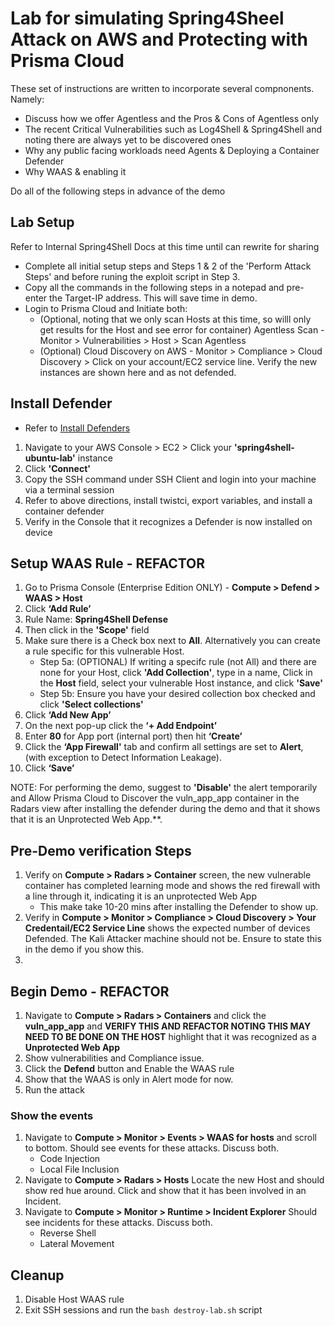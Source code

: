 # Lab for simulating Spring4Sheel Attack on AWS and Protecting with Prisma Cloud

These set of instructions are written to incorporate several compnonents.  Namely:
- Discuss how we offer Agentless and the Pros & Cons of Agentless only
- The recent Critical Vulnerabilities such as Log4Shell & Spring4Shell and noting there are always yet to be discovered ones
- Why any public facing workloads need Agents & Deploying a Container Defender
- Why WAAS & enabling it

Do all of the following steps in advance of the demo

## Lab Setup
Refer to Internal Spring4Shell Docs at this time until can rewrite for sharing
- Complete all initial setup steps and Steps 1 & 2 of the 'Perform Attack Steps' and before runing the exploit script in Step 3.
- Copy all the commands in the following steps in a notepad and pre-enter the Target-IP address.  This will save time in demo.
- Login to Prisma Cloud and Initiate both:
    - (Optional, noting that we only scan Hosts at this time, so willl only get results for the Host and see error for container) Agentless Scan - Monitor > Vulnerabilities > Host > Scan Agentless
    - (Optional) Cloud Discovery on AWS - Monitor > Compliance > Cloud Discovery > Click on your account/EC2 service line.  Verify the new instances are shown here and as not defended.

## Install Defender
- Refer to [Install Defenders](https://github.com/jjchavanne/cheat-sheets/blob/main/prisma-cloud/Install_Defenders.md)
1. Navigate to your AWS Console > EC2 > Click your **'spring4shell-ubuntu-lab'** instance
2. Click **'Connect'**
3. Copy the SSH command under SSH Client and login into your machine via a terminal session
4. Refer to above directions, install twistci, export variables, and install a container defender
5. Verify in the Console that it recognizes a Defender is now installed on device

## Setup WAAS Rule - REFACTOR
1. Go to Prisma Console (Enterprise Edition ONLY) - **Compute > Defend > WAAS > Host**
2. Click **‘Add Rule’**
3. Rule Name: **Spring4Shell Defense**
4. Then click in the **'Scope'** field
5. Make sure there is a Check box next to **All**.  Alternatively you can create a rule specific for this vulnerable Host.
    - Step 5a: (OPTIONAL) If writing a specifc rule (not All) and there are none for your Host, click **'Add Collection'**, type in a name, Click in the **Host** field, select your vulnerable Host instance, and click **'Save'**
    - Step 5b: Ensure you have your desired collection box checked and click **'Select collections'**
6. Click **‘Add New App’**
7. On the next pop-up click the **‘+ Add Endpoint’**
8. Enter **80** for App port (internal port) then hit **‘Create’**
9. Click the **‘App Firewall'** tab and confirm all settings are set to **Alert**, (with exception to Detect Information Leakage). 
10. Click **‘Save’**

NOTE: For performing the demo, suggest to **'Disable'** the alert temporarily and Allow Prisma Cloud to Discover the 
vuln_app_app container in the Radars view after installing the defender during the demo and that it shows that it is an Unprotected Web App.**. 

## Pre-Demo verification Steps
1. Verify on **Compute > Radars > Container** screen, the new vulnerable container has completed learning mode and shows the red firewall with a line through it, indicating it is an unprotected Web App
    - This make take 10-20 mins after installing the Defender to show up.
2. Verify in **Compute > Monitor > Compliance > Cloud Discovery > Your Credentail/EC2 Service Line** shows the expected number of devices Defended.  The Kali Attacker machine should not be.  Ensure to state this in the demo if you show this.
3. 

## Begin Demo - REFACTOR
1. Navigate to **Compute > Radars > Containers** and click the **vuln_app_app** and **VERIFY THIS AND REFACTOR NOTING THIS MAY NEED TO BE DONE ON THE HOST** highlight that it was recognized as a **Unprotected Web App**
2. Show vulnerabilities and Compliance issue.
3. Click the **Defend** button and Enable the WAAS rule
4. Show that the WAAS is only in Alert mode for now.
5. Run the attack 

### Show the events
1. Navigate to **Compute > Monitor > Events > WAAS for hosts** and scroll to bottom.  Should see events for these attacks.  Discuss both.
    - Code Injection
    - Local File Inclusion
2. Navigate to **Compute > Radars > Hosts** Locate the new Host and should show red hue around.  Click and show that it has been involved in an Incident.
3. Navigate to **Compute > Monitor > Runtime > Incident Explorer** Should see incidents for these attacks.  Discuss both.
    - Reverse Shell
    - Lateral Movement

## Cleanup
1. Disable Host WAAS rule
2. Exit SSH sessions and run the `bash destroy-lab.sh` script
